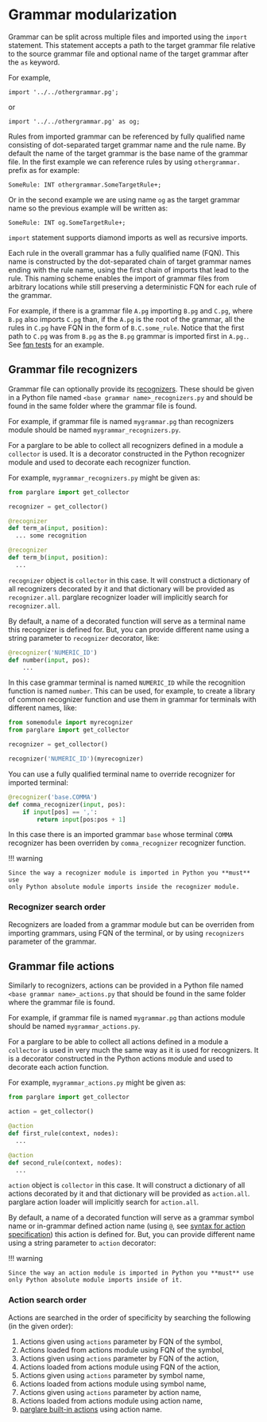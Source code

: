 # Grammar modularization

Grammar can be split across multiple files and imported using the `import`
statement. This statement accepts a path to the target grammar file relative to
the source grammar file and optional name of the target grammar after the `as`
keyword.

For example,

    import '../../othergrammar.pg';

or

    import '../../othergrammar.pg' as og;


Rules from imported grammar can be referenced by fully qualified name consisting
of dot-separated target grammar name and the rule name. By default the name of
the target grammar is the base name of the grammar file. In the first example we
can reference rules by using `othergrammar.` prefix as for example:

    SomeRule: INT othergrammar.SomeTargetRule+;

Or in the second example we are using name `og` as the target grammar name so
the previous example will be written as:

    SomeRule: INT og.SomeTargetRule+;


`import` statement supports diamond imports as well as recursive imports.

Each rule in the overall grammar has a fully qualified name (FQN). This name is
constructed by the dot-separated chain of target grammar names ending with the
rule name, using the first chain of imports that lead to the rule.
This naming scheme enables the import of grammar files from arbitrary locations
while still preserving a deterministic FQN for each rule of the grammar.

For example, if there is a grammar file `A.pg` importing `B.pg` and `C.pg`,
where `B.pg` also imports `C.pg` than, if the `A.pg` is the root of the grammar,
all the rules in `C.pg` have FQN in the form of `B.C.some_rule`. Notice that the
first path to `C.pg` was from `B.pg` as the `B.pg` grammar is imported first in
`A.pg.`. See [fqn
tests](https://github.com/igordejanovic/parglare/blob/master/tests/func/import/fqn/test_fqn.py)
for an example.



## Grammar file recognizers

Grammar file can optionally provide its [recognizers](./recognizers.md). These
should be given in a Python file named `<base grammar name>_recognizers.py` and
should be found in the same folder where the grammar file is found.

For example, if grammar file is named `mygrammar.pg` than recognizers module
should be named `mygrammar_recognizers.py`.

For a parglare to be able to collect all recognizers defined in a module a
`collector` is used. It is a decorator constructed in the Python recognizer
module and used to decorate each recognizer function.

For example, `mygrammar_recognizers.py` might be given as:

```python
from parglare import get_collector

recognizer = get_collector()

@recognizer
def term_a(input, position):
  ... some recognition

@recognizer
def term_b(input, position):
  ...
```

`recognizer` object is `collector` in this case. It will construct a dictionary
of all recognizers decorated by it and that dictionary will be provided as
`recognizer.all`. parglare recognizer loader will implicitly search for
`recognizer.all`.

By default, a name of a decorated function will serve as a terminal name this
recognizer is defined for. But, you can provide different name using a string
parameter to `recognizer` decorator, like:

```python
@recognizer('NUMERIC_ID')
def number(input, pos):
    ...
```

In this case grammar terminal is named `NUMERIC_ID` while the recognition
function is named `number`. This can be used, for example, to create a library
of common recognizer function and use them in grammar for terminals with
different names, like:

```python
from somemodule import myrecognizer
from parglare import get_collector

recognizer = get_collector()

recognizer('NUMERIC_ID')(myrecognizer)
```

You can use a fully qualified terminal name to override recognizer for imported
terminal:

```python
@recognizer('base.COMMA')
def comma_recognizer(input, pos):
    if input[pos] == ',':
        return input[pos:pos + 1]
```

In this case there is an imported grammar `base` whose terminal `COMMA`
recognizer has been overriden by `comma_recognizer` recognizer function.

!!! warning

    Since the way a recognizer module is imported in Python you **must** use
    only Python absolute module imports inside the recognizer module.


### Recognizer search order

Recognizers are loaded from a grammar module but can be overriden from importing
grammars, using FQN of the terminal, or by using `recognizers` parameter of the
grammar.


## Grammar file actions

Similarly to recognizers, actions can be provided in a Python file named `<base
grammar name>_actions.py` that should be found in the same folder where the
grammar file is found.

For example, if grammar file is named `mygrammar.pg` than actions module should
be named `mygrammar_actions.py`.

For a parglare to be able to collect all actions defined in a module a
`collector` is used in very much the same way as it is used for recognizers. It
is a decorator constructed in the Python actions module and used to decorate
each action function.

For example, `mygrammar_actions.py` might be given as:

```python
from parglare import get_collector

action = get_collector()

@action
def first_rule(context, nodes):
  ...

@action
def second_rule(context, nodes):
  ...
```

`action` object is `collector` in this case. It will construct a dictionary of
all actions decorated by it and that dictionary will be provided as
`action.all`. parglare action loader will implicitly search for `action.all`.

By default, a name of a decorated function will serve as a grammar symbol name
or in-grammar defined action name (using `@`, see [syntax for action
specification](./grammar_language.md#referencing-semantic-actions-from-a-grammar))
this action is defined for. But, you can provide different name using a string
parameter to `action` decorator:


!!! warning

    Since the way an action module is imported in Python you **must** use
    only Python absolute module imports inside of it.


### Action search order

Actions are searched in the order of specificity by searching the following (in
the given order):

1. Actions given using `actions` parameter by FQN of the symbol,
2. Actions loaded from actions module using FQN of the symbol,
3. Actions given using `actions` parameter by FQN of the action,
4. Actions loaded from actions module using FQN of the action,
5. Actions given using `actions` parameter by symbol name,
6. Actions loaded from actions module using symbol name,
7. Actions given using `actions` parameter by action name,
8. Actions loaded from actions module using action name,
9. [parglare built-in actions](./actions.md#built-in-actions) using action name.

